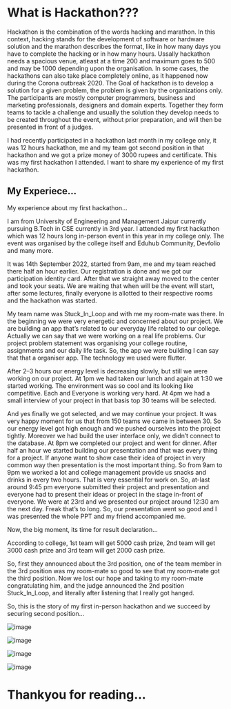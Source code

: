 # What is Hackathon???

Hackathon is the combination of the words hacking and marathon. In this context, hacking stands for the development of software or hardware solution and the 
marathon describes the format, like in how many days you have to complete the hacking or in how many hours. Ussally hackathon needs a spacious venue, atleast at
a time 200 and maximum goes to 500 and may be 1000 depending upon the organisation. In some cases, the hackathons can also take place completely online, as it 
happened now during the Corona outbreak 2020. The Goal of hackathon is to develop a solution for a given problem, the problem is given by the organizations only.
The participants are mostly computer programmers, business and marketing professionals, designers and domain experts. Together they form teams to tackle a 
challenge and usually the solution they develop needs to be created throughout the event, without prior preparation, and will then be presented in front of a judges.

I had recently participated in a hackathon last month in my college only, it was 12 hours hackathon, me and my team got second position in that hackathon and we got
a prize money of 3000 rupees and certificate. This was my first hackathon I attended. I want to share my experience of my first hackathon. 

## My Experiece...

My experience about my first hackathon...

I am from University of Engineering and Management Jaipur currently pursuing B.Tech in CSE currently in 3rd year. I attended my first hackathon which was 12 hours 
long in-person event in this year in my college only. The event was organised by the college itself and Eduhub Community, Devfolio and many more.

It was 14th September 2022, started from 9am, me and my team reached there half an hour earlier. Our registration is done and we got our participation identity card. 
After that we straight away moved to the center and took your seats. We are waiting that when will be the event will start, after some lectures, finally everyone is 
allotted to their respective rooms and the hackathon was started.

My team name was Stuck_In_Loop and with me my room-mate was there. In the beginning we were very energetic and concerned about our project. We are building an app 
that’s related to our everyday life related to our college. Actually we can say that we were working on a real life problems. Our project problem statement was 
organising your college routine, assignments and our daily life task. So, the app we were building I can say that that a organiser app. The technology we used were 
flutter.

After 2–3 hours our energy level is decreasing slowly, but still we were working on our project. At 1pm we had taken our lunch and again at 1:30 we started working. 
The environment was so cool and its looking like competitive. Each and Everyone is working very hard. At 4pm we had a small interview of your project in that basis 
top 30 teams will be selected.

And yes finally we got selected, and we may continue your project. It was very happy moment for us that from 150 teams we came in between 30. So our energy level 
got high enough and we pushed ourselves into the project tightly. Moreover we had build the user interface only, we didn’t connect to the database. At 8pm we 
completed our project and went for dinner. After half an hour we started building our presentation and that was every thing for a project. If anyone want to show 
case their idea of project in very common way then presentation is the most important thing. So from 9am to 9pm we worked a lot and college management provide us 
snacks and drinks in every two hours. That is very essential for work on. So, at-last around 9:45 pm everyone submitted their project and presentation and everyone 
had to present their ideas or project in the stage in-front of everyone. We were at 23rd and we presented our project around 12:30 am the next day. Freak that’s to 
long. So, our presentation went so good and I was presented the whole PPT and my friend accompanied me.

Now, the big moment, its time for result declaration…

According to college, 1st team will get 5000 cash prize, 2nd team will get 3000 cash prize and 3rd team will get 2000 cash prize.

So, first they announced about the 3rd position, one of the team member in the 3rd position was my room-mate so good to see that my room-mate got the third position. 
Now we lost our hope and taking to my room-mate congratulating him, and the judge announced the 2nd position Stuck_In_Loop, and literally after listening that I 
really got hanged.

So, this is the story of my first in-person hackathon and we succeed by securing second position…

![image](https://user-images.githubusercontent.com/92267172/194770756-3e873d02-b11a-4afc-8e91-2b86316a6880.png)

![image](https://user-images.githubusercontent.com/92267172/194770828-7f995f46-4148-4d96-b534-7d891d7625d8.png)

![image](https://user-images.githubusercontent.com/92267172/194770836-e450d6a9-29d4-4ba0-b196-e3e7f7baedf6.png)

![image](https://user-images.githubusercontent.com/92267172/194770846-a4b96900-c1e0-4af9-982b-58f08b9c7e2d.png)

# Thankyou for reading...






